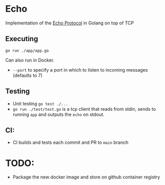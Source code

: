 # Echo

Implementation of the [Echo Protocol](https://datatracker.ietf.org/doc/html/rfc862) in Golang on top of TCP

## Executing

`go run ./app/app.go`

Can also run in Docker.

* `--port` to specify a port in which to listen to incoming messages (defaults to 7)

## Testing

* Unit testing `go test ./...`
* `go run ./test/test.go` is a tcp client that reads from stdin, sends to running `app` and outputs the `echo` on stdout.


## CI:

* CI builds and tests each commit and PR to `main` branch

# TODO:
* Package the new docker image and store on github container registry
